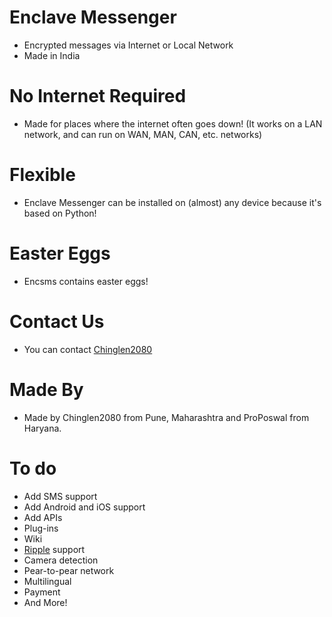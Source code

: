 # Enclave Messenger
- Encrypted messages via Internet or Local Network
- Made in India

# No Internet Required
- Made for places where the internet often goes down! (It works on a LAN network, and can run on WAN, MAN, CAN, etc. networks)

# Flexible
- Enclave Messenger can be installed on (almost) any device because it's based on Python!

# Easter Eggs
- Encsms contains easter eggs!

# Contact Us
- You can contact [Chinglen2080](mailto:chinglen14@proton.me)

# Made By
- Made by Chinglen2080 from Pune, Maharashtra and  ProPoswal from Haryana.

# To do
- Add SMS support
- Add Android and iOS support
- Add APIs
- Plug-ins
- Wiki
- [Ripple](https://github.com/guardianproject/ripple) support
- Camera detection 
- Pear-to-pear network
- Multilingual
- Payment 
- And More!
